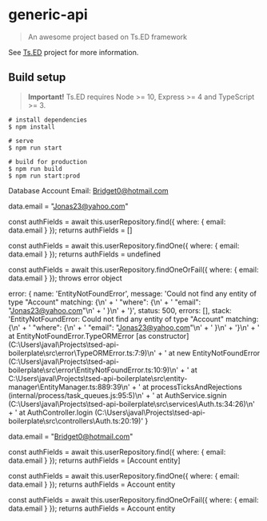 # generic-api

> An awesome project based on Ts.ED framework

See [Ts.ED](https://tsed.io) project for more information.

## Build setup

> **Important!** Ts.ED requires Node >= 10, Express >= 4 and TypeScript >= 3.

```batch
# install dependencies
$ npm install

# serve
$ npm run start

# build for production
$ npm run build
$ npm run start:prod
```

Database 
Account
Email: Bridget0@hotmail.com 

data.email = "Jonas23@yahoo.com"

const authFields = await this.userRepository.find({ where: { email: data.email } });
returns authFields = []

const authFields = await this.userRepository.findOne({ where: { email: data.email } });
returns authFields = undefined

const authFields = await this.userRepository.findOneOrFail({ where: { email: data.email } });
throws error object

 error: {
    name: 'EntityNotFoundError',
    message: 'Could not find any entity of type "Account" matching: {\n' +
      '    "where": {\n' +
      '        "email": "Jonas23@yahoo.com"\n' +
      '    }\n' +
      '}',
    status: 500,
    errors: [],
    stack: 'EntityNotFoundError: Could not find any entity of type "Account" matching: {\n' +
      '    "where": {\n' +
      '        "email": "Jonas23@yahoo.com"\n' +
      '    }\n' +
      '}\n' +
      '    at EntityNotFoundError.TypeORMError [as constructor] (C:\\Users\\javal\\Projects\\tsed-api-boilerplate\\src\\error\\TypeORMError.ts:7:9)\n' +
      '    at new EntityNotFoundError (C:\\Users\\javal\\Projects\\tsed-api-boilerplate\\src\\error\\EntityNotFoundError.ts:10:9)\n' +
      '    at C:\\Users\\javal\\Projects\\tsed-api-boilerplate\\src\\entity-manager\\EntityManager.ts:889:39\n' +
      '    at processTicksAndRejections (internal/process/task_queues.js:95:5)\n' +
      '    at AuthService.signin (C:\\Users\\javal\\Projects\\tsed-api-boilerplate\\src\\services\\Auth.ts:34:26)\n' +
      '    at AuthController.login (C:\\Users\\javal\\Projects\\tsed-api-boilerplate\\src\\controllers\\Auth.ts:20:19)'
  }

data.email = "Bridget0@hotmail.com"

const authFields = await this.userRepository.find({ where: { email: data.email } });
returns authFields = [Account entity]

const authFields = await this.userRepository.findOne({ where: { email: data.email } });
returns authFields = Account entity

const authFields = await this.userRepository.findOneOrFail({ where: { email: data.email } });
returns authFields = Account entity